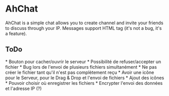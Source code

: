 <h1>AhChat</h1>
AhChat is a simple chat allows you to create channel and invite your friends to discuss through your IP. Messages support HTML tag (it's not a bug, it's a feature).

<h2>ToDo</h2>
* Bouton pour cacher/ouvrir le serveur
* Possibilité de refuser/accepter un fichier
* Bug lors de l'envoi de plusieurs fichiers simultanément
* Ne pas créer le fichier tant qu'il n'est pas complètement reçu
* Avoir une icône pour le Serveur, pour le Drag & Drop et l'envoi de fichiers
* Ajout des icônes
* Pouvoir choisir où enregistrer les fichiers
* Encrypter l'envoi des données et l'adresse IP (?)

